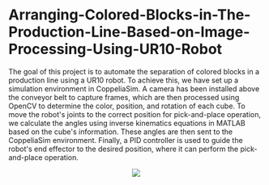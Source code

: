 # Arranging-Colored-Blocks-in-The-Production-Line-Based-on-Image-Processing-Using-UR10-Robot

The goal of this project is to automate the separation of colored blocks in a production line using a UR10 robot. To achieve this, we have set up a simulation environment in CoppeliaSim. A camera has been installed above the conveyor belt to capture frames, which are then processed using OpenCV to determine the color, position, and rotation of each cube.
To move the robot's joints to the correct position for pick-and-place operation, we calculate the angles using inverse kinematics equations in MATLAB based on the cube's information. These angles are then sent to the CoppeliaSim environment. Finally, a PID controller is used to guide the robot's end effector to the desired position, where it can perform the pick-and-place operation.

<p align="center">
  <img src="https://user-images.githubusercontent.com/49754064/223809965-c96430d3-8097-46d3-a2ef-50ce69a804e6.gif"/>
</p>
